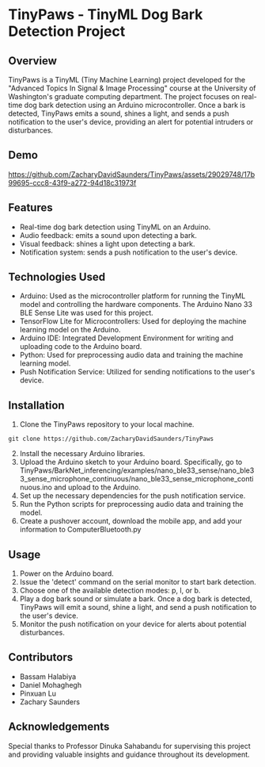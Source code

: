 # TinyPaws - TinyML Dog Bark Detection Project

## Overview
TinyPaws is a TinyML (Tiny Machine Learning) project developed for the "Advanced Topics In Signal & Image Processing" course at the University of Washington's graduate computing department. The project focuses on real-time dog bark detection using an Arduino microcontroller. Once a bark is detected, TinyPaws emits a sound, shines a light, and sends a push notification to the user's device, providing an alert for potential intruders or disturbances.

## Demo
https://github.com/ZacharyDavidSaunders/TinyPaws/assets/29029748/17b99695-ccc8-43f9-a272-94d18c31973f

## Features
- Real-time dog bark detection using TinyML on an Arduino.
- Audio feedback: emits a sound upon detecting a bark.
- Visual feedback: shines a light upon detecting a bark.
- Notification system: sends a push notification to the user's device.

## Technologies Used
- Arduino: Used as the microcontroller platform for running the TinyML model and controlling the hardware components. The Arduino Nano 33 BLE Sense Lite was used for this project. 
- TensorFlow Lite for Microcontrollers: Used for deploying the machine learning model on the Arduino.
- Arduino IDE: Integrated Development Environment for writing and uploading code to the Arduino board.
- Python: Used for preprocessing audio data and training the machine learning model.
- Push Notification Service: Utilized for sending notifications to the user's device.

## Installation
1. Clone the TinyPaws repository to your local machine.

`git clone https://github.com/ZacharyDavidSaunders/TinyPaws`

2. Install the necessary Arduino libraries.
3. Upload the Arduino sketch to your Arduino board. Specifically, go to TinyPaws/BarkNet_inferencing/examples/nano_ble33_sense/nano_ble33_sense_microphone_continuous/nano_ble33_sense_microphone_continuous.ino and upload to the Arduino. 
4. Set up the necessary dependencies for the push notification service.
5. Run the Python scripts for preprocessing audio data and training the model.
6. Create a pushover account, download the mobile app, and add your information to ComputerBluetooth.py 

## Usage
1. Power on the Arduino board.
2. Issue the 'detect' command on the serial monitor to start bark detection.
3. Choose one of the available detection modes: p, l, or b. 
4. Play a dog bark sound or simulate a bark. Once a dog bark is detected, TinyPaws will emit a sound, shine a light, and send a push notification to the user's device.
5. Monitor the push notification on your device for alerts about potential disturbances.

## Contributors
- Bassam Halabiya
- Daniel Mohaghegh
- Pinxuan Lu
- Zachary Saunders

## Acknowledgements
Special thanks to Professor Dinuka Sahabandu for supervising this project and providing valuable insights and guidance throughout its development.

